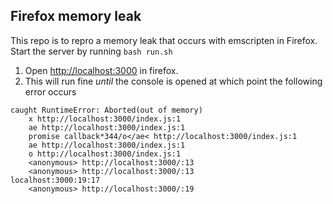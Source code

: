 ## Firefox memory leak

This repo is to repro a memory leak that occurs with emscripten in Firefox. Start the server by running `bash run.sh`

1. Open [http://localhost:3000](http://localhost:3000) in firefox.
2. This will run fine *until* the console is opened at which point the following error occurs

```
caught RuntimeError: Aborted(out of memory)
    x http://localhost:3000/index.js:1
    ae http://localhost:3000/index.js:1
    promise callback*344/o</ae< http://localhost:3000/index.js:1
    ae http://localhost:3000/index.js:1
    o http://localhost:3000/index.js:1
    <anonymous> http://localhost:3000/:13
    <anonymous> http://localhost:3000/:13
localhost:3000:19:17
    <anonymous> http://localhost:3000/:19
```
